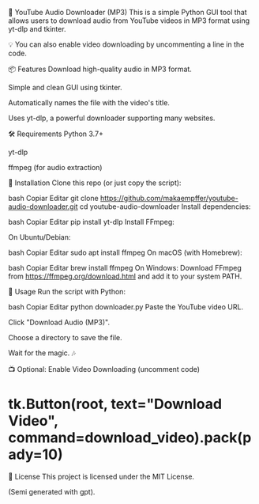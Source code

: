 🎵 YouTube Audio Downloader (MP3)
This is a simple Python GUI tool that allows users to download audio from YouTube videos in MP3 format using yt-dlp and tkinter.

💡 You can also enable video downloading by uncommenting a line in the code.

📦 Features
Download high-quality audio in MP3 format.

Simple and clean GUI using tkinter.

Automatically names the file with the video's title.

Uses yt-dlp, a powerful downloader supporting many websites.

🛠️ Requirements
Python 3.7+

yt-dlp

ffmpeg (for audio extraction)

🧪 Installation
Clone this repo (or just copy the script):

bash
Copiar
Editar
git clone https://github.com/makaempffer/youtube-audio-downloader.git
cd youtube-audio-downloader
Install dependencies:

bash
Copiar
Editar
pip install yt-dlp
Install FFmpeg:

On Ubuntu/Debian:

bash
Copiar
Editar
sudo apt install ffmpeg
On macOS (with Homebrew):

bash
Copiar
Editar
brew install ffmpeg
On Windows:
Download FFmpeg from https://ffmpeg.org/download.html
and add it to your system PATH.

🚀 Usage
Run the script with Python:

bash
Copiar
Editar
python downloader.py
Paste the YouTube video URL.

Click "Download Audio (MP3)".

Choose a directory to save the file.

Wait for the magic. 🎶

📺 Optional: Enable Video Downloading (uncomment code)

# tk.Button(root, text="Download Video", command=download_video).pack(pady=10)
📄 License
This project is licensed under the MIT License.

(Semi generated with gpt).
